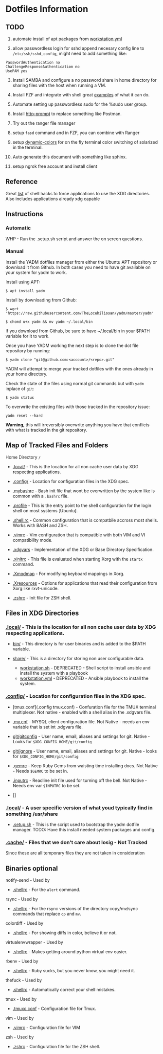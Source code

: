 # Dotfiles Information


## TODO
1. automate install of apt packages from [workstation.yml](.local/share/worksation.yml)

2. allow passwordless login for sshd
append necesary config line to `/etc/ssh/sshd_config`,
might need to add something like:
```
PasswordAuthentication no
ChallengeResponseAuthentication no
UsePAM yes
``` 

3. Install SAMBA and configure a no password share in home directory for sharing files with the host when running a VM.

4. Install FZF and integrate with shell great [examples](https://github.com/junegunn/fzf/wiki/Examples#z) of what it can do.

5. Automate setting up passwordless sudo for the %sudo user group.

6. Install [http-prompt](https://github.com/eliangcs/http-prompt) to replace something like Postman.

7. Try out the ranger file manager

8. setup `fasd` command and in FZF, you can combine with Ranger

9. setup [dynamic-colors](https://github.com/sos4nt/dynamic-colors) for on the fly terminal color switching of solarized in the terminal.

10. Auto generate this document with something like sphinx.

11. setup ngrok free account and install client


## Reference

Great [list](https://github.com/grawity/dotfiles/blob/master/.dotfiles.notes) of shell hacks to force applications to use the XDG directories. Also includes applications already xdg capable

## Instructions

### Automatic
WHP - Run the .setup.sh script and answer the on screen questions. 

### Manual
Install the YADM dotfiles manager from either the Ubuntu APT repository or download it from Github. In both cases you need to have git available on your system for yadm to work.


Install using APT:
```shell
$ apt install yadm
```

Install by downloading from Github:
```shell
$ wget "https://raw.githubusercontent.com/TheLocehiliosan/yadm/master/yadm"

$ chomd u+x yadm && mv yadm ~/.local/bin
```
If you download from Github, be sure to have ~/.local/bin in your $PATH variable for it to work.

Once you have YADM working the next step is to clone the dot file repository by running:
```shell
$ yadm clone "git@github.com:<account>/<repo>.git"
```

YADM will attempt to merge your tracked dotfiles with the ones already in your home directory. 

Check the state of the files using normal git commands but with `yadm` inplace of `git`:
```shell
$ yadm status
```

To overwrite the existing files with those tracked in the repository issue:
```ssh
yadm reset --hard
```
**Warning**, this will irreversibly overwrite anything you have that conflicts with what is tracked in the git repository. 



## Map of Tracked Files and Folders
Home Directory `/`

- [.local/](.local) - This is the location for all non cache user data by XDG respecting applications.

- [.config/](.config) - Location for configuration files in the XDG spec.

- [.mybashrc](.mybashrc) - Bash init file that wont be overwritten by the system like is common with a `.bashrc` file.

- [.profile](.profile) - This is the entry point to the shell configuration for the login shell on most systems [Ubuntu].


- [.shell.rc](.shell.rc) - Common configuration that is compatbile accross most shells. Works with BASH and ZSH.


- [.vimrc](.vimrc) - Vim configuration that is compatible with both VIM and VI compatibility mode.

- [.xdgvars](.xdgvars) - Implementation of the XDG or Base Directory Specification.

- [.xinitrc](.xinitrc) - This file is evaluated when starting Xorg with the `startx` command.

- [.Xmodmap](.Xmodmap) - For modifying keyboard mappings in Xorg.

- [.Xresources](.Xresources) - Options for applications that read their configuration from Xorg like rxvt-unicode.

- [.zshrc](.zshrc) - Init file for ZSH shell.


## Files in XDG Directories

### [.local/](.local) - This is the location for all non cache user data by XDG respecting applications.

- [bin/](.local/bin) - This directory is for user binaries and is added to the $PATH variable.

- [share/](.local/share) -  This is a directory for storing non user configurable data.

    - [workstation.sh](.local/share/workstation.sh) - DEPRECATED - Shell script to install ansible and install the system with a playbook
    - [workstation.yml](.local/share/workstation.yml) - DEPRECATED - Ansible playbook to install the system.



### [.config/](.config) - Location for configuration files in the XDG spec.

- [tmux.conf](.config tmux.conf) - Confuration file for the TMUX terminal multiplexer. Not native - enabled with a shell alias in the .xdgvars file.

- [.my.cnf](.config/my.cnf) - MYSQL client configuration file. Not Native - needs an env variable that is set int .xdgvars file.

- [git/gitconfig](.config/git/gitconfig) - User name, email, aliases and settings for git. Native - Looks for `$XDG_CONFIG_HOME/git/config`

- [git/ignore](.config/git/ignore) - User name, email, aliases and settings for git. Native - looks for `$XDG_CONFIG_HOME/git/config`

- [.gemrc](.gemrc) - Keep Ruby Gems from waisting time installing docs. Not Native - Needs `$GEMRC` to be set in.

- [.inputrc](.inputrc) - Readline init file used for turning off the bell. Not Native - Needs env var `$INPUTRC` to be set.

- []

### [.local/](.local) - A user specific version of what youd typically find in something /usr/share
- [.setup.sh](.setup.sh) - This is the script used to bootstrap the yadm dotfile manager. 
TODO: Have this install needed system packages and config.

### [.cache/](.cache) - Files that we don't care about losig - Not Tracked
Since these are all temporary files they are not taken in consideration

## Binaries optional
notify-send - Used by 
- [.shellrc](.shellrc) - For the `alert` command.

rsync - Used by
- [.shellrc](.shellrc) - For the rsync versions of the directory copy/mv/sync commands that replace `cp` and `mv`.

colordiff - Used by
- [.shellrc](.shellrc) - For showing diffs in color, believe it or not.

virtualenvwrapper - Used by
- [.shellrc](.shellrc) - Makes getting around python virtual env easier.

rbenv - Used by
- [.shellrc](.shellrc) - Ruby sucks, but you never know, you might need it.

thefuck - Used by
- [.shellrc](.shellrc) - Automatically correct your shell mistakes.

tmux - Used by
- [.tmuxc.conf](.tmux.conf) - Configuration file for Tmux.

vim - Used by
- [.vimrc](.vimrc) - Configuration file for VIM

zsh - Used by
- [.zshrc](.zshrc) - Configuration file for the ZSH shell.
